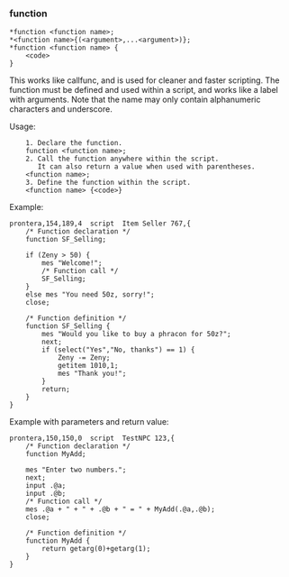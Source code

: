 
### function
```
*function <function name>;
*<function name>{(<argument>,...<argument>)};
*function <function name> {
    <code>
}
```

This works like callfunc, and is used for cleaner and faster scripting. The function
must be defined and used within a script, and works like a label with arguments.
Note that the name may only contain alphanumeric characters and underscore.

Usage:

```
    1. Declare the function.
	function <function name>;
    2. Call the function anywhere within the script.
       It can also return a value when used with parentheses.
	<function name>;
    3. Define the function within the script.
	<function name> {<code>}
```

Example:
```
prontera,154,189,4	script	Item Seller	767,{
	/* Function declaration */
	function SF_Selling;

	if (Zeny > 50) {
		mes "Welcome!";
		/* Function call */
		SF_Selling;
	}
	else mes "You need 50z, sorry!";
	close;

	/* Function definition */
	function SF_Selling {
		mes "Would you like to buy a phracon for 50z?";
		next;
		if (select("Yes","No, thanks") == 1) {
			Zeny -= Zeny;
			getitem 1010,1;
			mes "Thank you!";
		}
		return;
	}
}
```

Example with parameters and return value:
```
prontera,150,150,0	script	TestNPC	123,{
	/* Function declaration */
	function MyAdd;

	mes "Enter two numbers.";
	next;
	input .@a;
	input .@b;
	/* Function call */
	mes .@a + " + " + .@b + " = " + MyAdd(.@a,.@b);
	close;

	/* Function definition */
	function MyAdd {
		return getarg(0)+getarg(1);
	}
}
```
